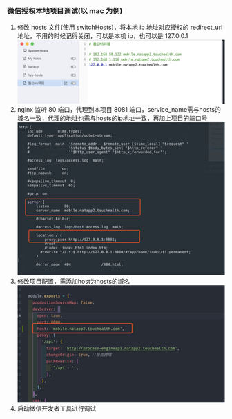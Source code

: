 <!--
 * @Author: wy
 * @LastEditors: Please set LastEditors
 * @Description: 微信授权本地项目调试
-->

### 微信授权本地项目调试(以 mac 为例)

1. 修改 hosts 文件(使用 switchHosts)，将本地 ip 地址对应授权的 redirect_uri 地址，不用的时候记得关闭，可以是本机 ip，也可以是 127.0.0.1
   ![修改hosts文件](hosts.jpg)
2. nginx 监听 80 端口，代理到本项目 8081 端口，service_name需与hosts的域名一致，代理的地址也需与hosts的ip地址一致，再加上项目的端口号
   ![nginx代理转发](nginx.jpg)
3. 修改项目配置，需添加host为hosts的域名
   ![本地项目修改](localproject.jpg)
4. 启动微信开发者工具进行调试
